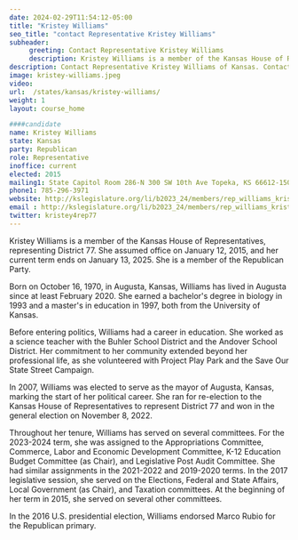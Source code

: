 ```yaml
---
date: 2024-02-29T11:54:12-05:00
title: "Kristey Williams"
seo_title: "contact Representative Kristey Williams"
subheader:
     greeting: Contact Representative Kristey Williams
     description: Kristey Williams is a member of the Kansas House of Representatives, representing District 77. She assumed office on January 12, 2015, and her current term ends on January 13, 2025. She is a member of the Republican Party.
description: Contact Representative Kristey Williams of Kansas. Contact information for Kristey Williams includes email address, phone number, and mailing address.
image: kristey-williams.jpeg
video:
url:  /states/kansas/kristey-williams/
weight: 1
layout: course_home

####candidate
name: Kristey Williams
state: Kansas
party: Republican
role: Representative
inoffice: current
elected: 2015
mailing1: State Capitol Room 286-N 300 SW 10th Ave Topeka, KS 66612-1504
phone1: 785-296-3971
website: http://kslegislature.org/li/b2023_24/members/rep_williams_kristey_1/
email : http://kslegislature.org/li/b2023_24/members/rep_williams_kristey_1/
twitter: kristey4rep77
---
```


Kristey Williams is a member of the Kansas House of Representatives, representing District 77. She assumed office on January 12, 2015, and her current term ends on January 13, 2025. She is a member of the Republican Party.

Born on October 16, 1970, in Augusta, Kansas, Williams has lived in Augusta since at least February 2020. She earned a bachelor's degree in biology in 1993 and a master's in education in 1997, both from the University of Kansas.

Before entering politics, Williams had a career in education. She worked as a science teacher with the Buhler School District and the Andover School District. Her commitment to her community extended beyond her professional life, as she volunteered with Project Play Park and the Save Our State Street Campaign.

In 2007, Williams was elected to serve as the mayor of Augusta, Kansas, marking the start of her political career. She ran for re-election to the Kansas House of Representatives to represent District 77 and won in the general election on November 8, 2022.

Throughout her tenure, Williams has served on several committees. For the 2023-2024 term, she was assigned to the Appropriations Committee, Commerce, Labor and Economic Development Committee, K-12 Education Budget Committee (as Chair), and Legislative Post Audit Committee. She had similar assignments in the 2021-2022 and 2019-2020 terms. In the 2017 legislative session, she served on the Elections, Federal and State Affairs, Local Government (as Chair), and Taxation committees. At the beginning of her term in 2015, she served on several other committees.

In the 2016 U.S. presidential election, Williams endorsed Marco Rubio for the Republican primary.
